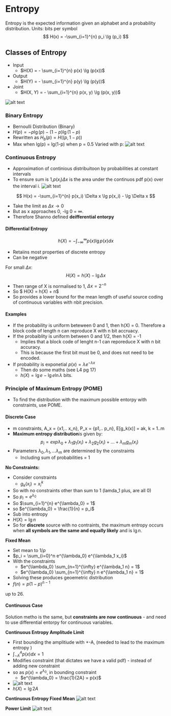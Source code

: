 # Entropy
Entropy is the expected information given an alphabet and a probability distribution. Units: bits per symbol
$$
H(x) = -\sum_{i=1}^{n} p_i \lg (p_i)
$$

## Classes of Entropy
- Input
  - $H(X) = - \sum_{i=1}^{n} p(x) \lg (p(x))$
- Output
  - $H(Y) = - \sum_{i=1}^{n} p(y) \lg (p(y))$
- Joint
  - $H(X, Y) = - \sum_{i=1}^{n} p(x, y) \lg (p(x, y))$

![alt text](imgs/entropy/image.png)

### Binary Entropy
- Bernoulli Distribution (Binary)
- $H(p) = -p \lg (p) - (1-p) \lg (1-p)$
- Rewritten as $H_b(p) = H((p, 1-p))$
- Max when lg(p) = lg(1-p) when p = 0.5
Varied with p:
![alt text](imgs/entropy/image-1.png)

### Continuous Entropy
- Approximation of continious distribuitoon by probabilities at constant intervals
- To ensure sum is 1,$p(x_i) \Delta x$ is the area under the continuos pdf p(x) over the interval i.
![alt text](imgs/entropy/image-2.png)

$$
H(x) = -\sum_{i=1}^{n} p(x_i) \Delta x \lg p(x_i)  - \lg \Delta x 
$$

- Take the limit as $\Delta x \to 0$
- But as x approaches 0, -lg 0 = $\infty$.
- Therefore Shanno defined **deifferential entorpy**

#### Differential Entropy
$$
h(X) = -\int_{-\infty}^{\infty} p(x) \lg p(x) dx
$$
- Retaiins most properties of discrete entropy
- Can be negative

For small $\Delta x$:
$$
H(X) = h(X) - \lg \Delta x
$$

- Then range of X is normalised to 1, $\Delta x = 2^{-n}$
- So $ H(X) = h(X) + n$
- So provides a lower bound for the mean length of useful source coding of continuous variables with nbit precision.

#### Examples
- If the probability is uniform beteween 0 and 1, then h(X) = 0. Therefore a block code of length n can reproduce X with n bit accruacy.
- If the probaiblity is uniform between 0 and 1/2, then h(X) = -1
  - Implies that a block code of lenght n-1 can reporeduce X with n bit accuracy.
  - This is because the first bit must be 0, and does not need to be encoded.
- If probability is exponetial $p(x) = \lambda e^{-\lambda x}$
  - Then do some maths (see L4 pg 17)
  - $h(X) = \lg e - \lg e \ln \lambda$ bits.


### Principle of Maximum Entropy (POME)
- To find the distribution with the maximum possible entorpy with constraints, use POME.


#### Discrete Case
- m constraints, A_x = {x1,.. x_n}, P_x = {p1,.. p_n}, E[g_k(x)] = ak, k = 1..m
- **Maximum entropy distribution**is given by:
$$
p_i = exp{\lambda_0 + \lambda_1 g_1(x_i) + \lambda_2 g_2(x_i) + ... + \lambda_m g_m(x_i)}
$$
- Parameters $\lambda_0, \lambda_1, ... \lambda_m$ are determined by the constraints
  - Including sum of probabilities = 1

**No Constraints:**
- Consider constraints
  - $g_k(x_i) = x_i^k$
- So with no constraints other than sum to 1 (lamda_1 plus, are all 0) 
- So $p_i = e^{\lambda_0}$
- So $\sum_{i=1}^{n} e^{\lambda_0} = 1$
- so $e^{\lambda_0} = \frac{1}{n} = p_i$
- Sub into entropy
- $H(X) = \lg n$
- So for **discrete** source with no contraints, the maximum entropy occurs when **all symbols are the same and equally likely** and is $\lg n$.

**Fixed Mean**
- Set mean to $1/p$
- $p_i = \sum_{i=0}^n e^{\lambda_0} e^{\lambda_1 x_i}$
- With the constraints
  - $e^{\lambda_0} \sum_{n=1}^{\infty} e^{\lambda_1 n} = 1$
  - $e^{\lambda_0} \sum_{n=1}^{\infty} n e^{\lambda_1 n} = 1$
- Solving these produces geoemetric distribution
- $f(n) = p(1-p)^{n-1}$

up to 26.


#### Continuous Case
Solution metho is the same, but **constraints are now continuous** - and need to use differential entorpy for continuous variables.


**Continuous Entropy Amplitude Limit**
- First bounding the amplitiude with +-A, (needed to lead to the maximum entropy )
- $\int_{-A}^{A} p(x) dx = 1$
- Modifies constraint (that dictates we have a valid pdf) - instead of adding new constraint
- so as $p(x) = e^{\lambda_0}$, in bounding constraint
  - $e^{\lambda_0} = \frac{1}{2A} = p(x)$
- ![alt text](imgs/entropy/image-3.png)
- $h(X) = \lg 2A$


**Continuous Entropy Fixed Mean**
![alt text](imgs/entropy/image-4.png)

**Power Limit**
![alt text](imgs/entropy/image-5.png)